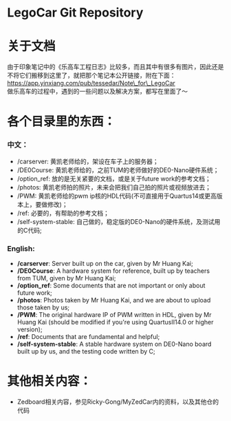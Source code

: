 LegoCar Git Repository
=======

# 关于文档
由于印象笔记中的《乐高车工程日志》比较多，而且其中有很多有图片，因此还是不将它们搬移到这里了，就把那个笔记本公开链接，附在下面：
  https://app.yinxiang.com/pub/tessedar/Note\_for\_LegoCar  
做乐高车的过程中，遇到的一些问题以及解决方案，都写在里面了～


# 各个目录里的东西：
### 中文：
+ /carserver: 黄凯老师给的，架设在车子上的服务器；
+ /DE0Course: 黄凯老师给的，之前TUM的老师做好的DE0-Nano硬件系统；  
+ /option\_ref: 放的是无关紧要的文档，或是关于future work的参考文档；  
+ /photos: 黄凯老师拍的照片，未来会把我们自己拍的照片或视频放进去；  
+ /PWM: 黄凯老师给的pwm ip核的HDL代码(不可直接用于Quartus14或更高版本上，要做修改)；  
+ /ref: 必要的，有帮助的参考文档；  
+ /self-system-stable: 自己做的，稳定版的DE0-Nano的硬件系统，及测试用的C代码;  

### English:
+ **/carserver**: Server built up on the car, given by Mr Huang Kai;
+ **/DE0Course**: A hardware system for reference, built up by teachers from TUM, given by Mr Huang Kai;  
+ **/option\_ref**: Some documents that are not important or only about future work;  
+ **/photos**: Photos taken by Mr Huang Kai, and we are about to upload those taken by us;  
+ **/PWM**: The original hardware IP of PWM written in HDL, given by Mr Huang Kai (should be modified if you're using QuartusII14.0 or higher version);
+ **/ref**: Documents that are fundamental and helpful;
+ **/self-system-stable**: A stable hardware system on DE0-Nano board built up by us, and the testing code written by C;



# 其他相关内容：
- Zedboard相关内容，参见Ricky-Gong/MyZedCar内的资料，以及其他仓的代码

